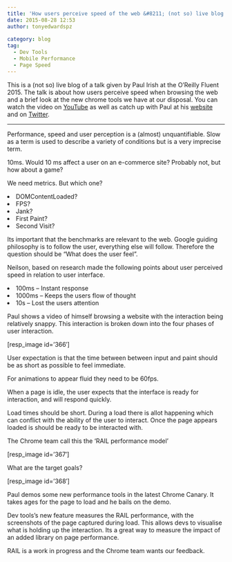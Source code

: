 ```yaml
---
title: 'How users perceive speed of the web &#8211; (not so) live blog'
date: 2015-08-28 12:53
author: tonyedwardspz
  
category: blog
tag:
  - Dev Tools
  - Mobile Performance
  - Page Speed
---
```

This is a (not so) live blog of a talk given by Paul Irish at the O&#8217;Reilly Fluent 2015. The talk is about how users perceive speed when browsing the web and a brief look at the new chrome tools we have at our disposal. You can watch the video on [YouTube](https://www.youtube.com/watch?v=2ksXo2_Lfl0) as well as catch up with Paul at his [website](http://www.paulirish.com/) and on [Twitter](https://twitter.com/paul_irish).

* * *

Performance, speed and user perception is a (almost) unquantifiable. Slow as a term is used to describe a variety of conditions but is a very imprecise term.

<span style="font-weight: 400;">10ms. Would 10 ms affect a user on an e-commerce site? Probably not, but how about a game?</span>

<span style="font-weight: 400;">We need metrics. But which one?</span>

<li style="font-weight: 400;">
  <span style="font-weight: 400;">DOMContentLoaded?</span>
</li>
<li style="font-weight: 400;">
  <span style="font-weight: 400;">FPS?</span>
</li>
<li style="font-weight: 400;">
  <span style="font-weight: 400;">Jank?</span>
</li>
<li style="font-weight: 400;">
  <span style="font-weight: 400;">First Paint?</span>
</li>
<li style="font-weight: 400;">
  <span style="font-weight: 400;">Second Visit?</span>
</li>

<span style="font-weight: 400;">Its important that the benchmarks are relevant to the web. Google guiding philosophy is to follow the user, everything else will follow. Therefore the question should be “What does the user feel”.</span>

<span style="font-weight: 400;">Neilson, based on research made the following points about user perceived speed in relation to user interface.</span>

<li style="font-weight: 400;">
  <span style="font-weight: 400;">100ms &#8211; Instant response</span>
</li>
<li style="font-weight: 400;">
  <span style="font-weight: 400;">1000ms &#8211; Keeps the users flow of thought</span>
</li>
<li style="font-weight: 400;">
  <span style="font-weight: 400;">10s &#8211; Lost the users attention</span>
</li>

<span style="font-weight: 400;">Paul shows a video of himself browsing a website with the interaction being relatively snappy. This interaction is broken down into the four phases of user interaction.</span>

[resp_image id=&#8217;366&#8242;]

<span style="font-weight: 400;">User expectation is that the time between between input and paint should be as short as possible to feel immediate.</span>

<span style="font-weight: 400;">For animations to appear fluid they need to be 60fps.</span>

<span style="font-weight: 400;">When a page is idle, the user expects that the interface is ready for interaction, and will respond quickly.</span>

<span style="font-weight: 400;">Load times should be short. During a load there is allot happening which can conflict with the ability of the user to interact. Once the page appears loaded is should be ready to be interacted with.</span>

<span style="font-weight: 400;">The Chrome team call this the ‘RAIL performance model’</span>

[resp_image id=&#8217;367&#8242;]

<span style="font-weight: 400;">What are the target goals?</span>

[resp_image id=&#8217;368&#8242;]

<span style="font-weight: 400;">Paul demos some new performance tools in the latest Chrome Canary. It takes ages for the page to load and he bails on the demo.</span>

<span style="font-weight: 400;">Dev tools’s new feature measures the RAIL performance, with the screenshots of the page captured during load. This allows devs to visualise what is holding up the interaction. Its a great way to measure the impact of an added library on page performance.</span>

<span style="font-weight: 400;">RAIL is a work in progress and the Chrome team wants our feedback.</span>
